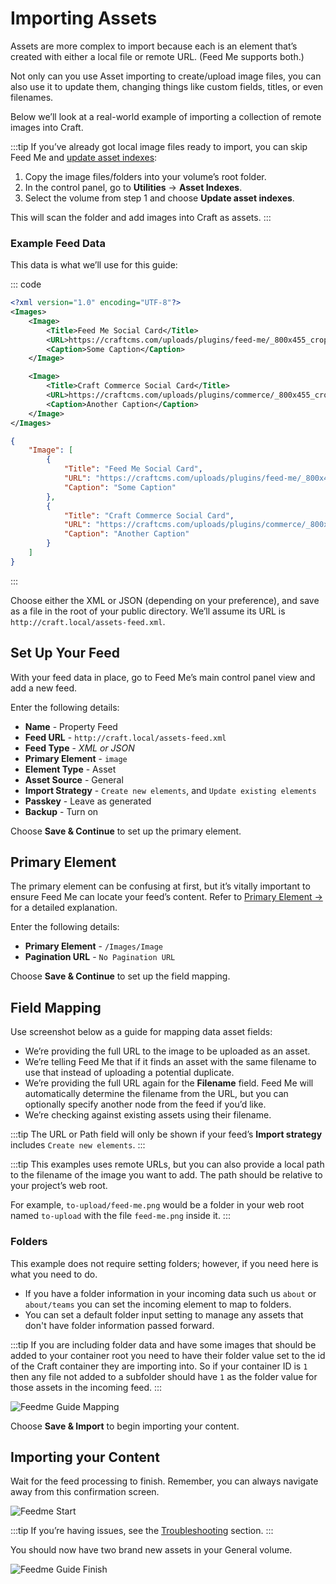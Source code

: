 # Importing Assets

Assets are more complex to import because each is an element that’s created with either a local file or remote URL. (Feed Me supports both.)

Not only can you use Asset importing to create/upload image files, you can also use it to update them, changing things like custom fields, titles, or even filenames.

Below we’ll look at a real-world example of importing a collection of remote images into Craft.

:::tip
If you’ve already got local image files ready to import, you can skip Feed Me and [update asset indexes](https://craftcms.com/docs/3.x/assets.html#updating-asset-indexes):

1. Copy the image files/folders into your volume’s root folder.
2. In the control panel, go to **Utilities** → **Asset Indexes**.
3. Select the volume from step 1 and choose **Update asset indexes**.

This will scan the folder and add images into Craft as assets.
:::

### Example Feed Data

This data is what we’ll use for this guide:

::: code
```xml
<?xml version="1.0" encoding="UTF-8"?>
<Images>
    <Image>
        <Title>Feed Me Social Card</Title>
        <URL>https://craftcms.com/uploads/plugins/feed-me/_800x455_crop_center-center_none/feed-me-social-card.png</URL>
        <Caption>Some Caption</Caption>
    </Image>

    <Image>
        <Title>Craft Commerce Social Card</Title>
        <URL>https://craftcms.com/uploads/plugins/commerce/_800x455_crop_center-center_none/commerce-social-card.png</URL>
        <Caption>Another Caption</Caption>
    </Image>
</Images>
```

```json
{
    "Image": [
        {
            "Title": "Feed Me Social Card",
            "URL": "https://craftcms.com/uploads/plugins/feed-me/_800x455_crop_center-center_none/feed-me-social-card.png",
            "Caption": "Some Caption"
        },
        {
            "Title": "Craft Commerce Social Card",
            "URL": "https://craftcms.com/uploads/plugins/commerce/_800x455_crop_center-center_none/commerce-social-card.png",
            "Caption": "Another Caption"
        }
    ]
}
```
:::

Choose either the XML or JSON (depending on your preference), and save as a file in the root of your public directory. We’ll assume its URL is `http://craft.local/assets-feed.xml`.

## Set Up Your Feed

With your feed data in place, go to Feed Me’s main control panel view and add a new feed.

Enter the following details:

- **Name** - Property Feed
- **Feed URL** - `http://craft.local/assets-feed.xml`
- **Feed Type** - _XML or JSON_
- **Primary Element** - `image`
- **Element Type** - Asset
- **Asset Source** - General
- **Import Strategy** - `Create new elements`, and `Update existing elements`
- **Passkey** - Leave as generated
- **Backup** - Turn on

Choose **Save & Continue** to set up the primary element.

## Primary Element

The primary element can be confusing at first, but it’s vitally important to ensure Feed Me can locate your feed’s content. Refer to [Primary Element →](../feature-tour/primary-element.md) for a detailed explanation.

Enter the following details:

- **Primary Element** - `/Images/Image`
- **Pagination URL** - `No Pagination URL`

Choose **Save & Continue** to set up the field mapping.

## Field Mapping

Use screenshot below as a guide for mapping data asset fields:

- We’re providing the full URL to the image to be uploaded as an asset.
- We’re telling Feed Me that if it finds an asset with the same filename to use that instead of uploading a potential duplicate.
- We’re providing the full URL again for the **Filename** field. Feed Me will automatically determine the filename from the URL, but you can optionally specify another node from the feed if you’d like.
- We’re checking against existing assets using their filename.

:::tip
The URL or Path field will only be shown if your feed’s **Import strategy** includes `Create new elements`.
:::

:::tip
This examples uses remote URLs, but you can also provide a local path to the filename of the image you want to add. The path should be relative to your project’s web root.

For example, `to-upload/feed-me.png` would be a folder in your web root named `to-upload` with the file `feed-me.png` inside it.
:::

### Folders

This example does not require setting folders; however, if you need here is what you need to do.

- If you have a folder information in your incoming data such us `about` or `about/teams` you can set the incoming element to map to folders. 
- You can set a default folder input setting to manage any assets that don't have folder information passed forward.

:::tip
If you are including folder data and have some images that should be added to your container root you need to have their folder value set to the id of the Craft container they are importing into. So if your container ID is `1` then any file not added to a subfolder should have `1` as the folder value for those assets in the incoming feed.
:::




![Feedme Guide Mapping](../screenshots/feedme-guide-asset-field-mapping.png)

Choose **Save & Import** to begin importing your content.

## Importing your Content

Wait for the feed processing to finish. Remember, you can always navigate away from this confirmation screen.

![Feedme Start](../screenshots/feedme-start.png)

:::tip
If you’re having issues, see the [Troubleshooting](../troubleshooting.md) section.
:::

You should now have two brand new assets in your General volume.

![Feedme Guide Finish](../screenshots/feedme-guide-asset-finish.png)
